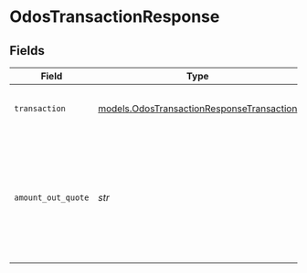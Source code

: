 # OdosTransactionResponse


## Fields

| Field                                                                                                                                                                                                        | Type                                                                                                                                                                                                         | Required                                                                                                                                                                                                     | Description                                                                                                                                                                                                  |
| ------------------------------------------------------------------------------------------------------------------------------------------------------------------------------------------------------------ | ------------------------------------------------------------------------------------------------------------------------------------------------------------------------------------------------------------ | ------------------------------------------------------------------------------------------------------------------------------------------------------------------------------------------------------------ | ------------------------------------------------------------------------------------------------------------------------------------------------------------------------------------------------------------ |
| `transaction`                                                                                                                                                                                                | [models.OdosTransactionResponseTransaction](../models/odostransactionresponsetransaction.md)                                                                                                                 | :heavy_check_mark:                                                                                                                                                                                           | The unsigned transaction data. User must sign and broadcast to network.                                                                                                                                      |
| `amount_out_quote`                                                                                                                                                                                           | *str*                                                                                                                                                                                                        | :heavy_check_mark:                                                                                                                                                                                           | The estimated amount out for the transaction. The actual output amount for this transaction is guaranteed be within the acceptable threshold, defined by the `max_slippage_percent`, relative to this quote. |